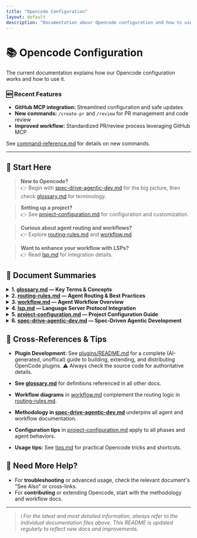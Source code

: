 ```yaml
---
title: "Opencode Configuration"
layout: default
description: "Documentation abour Opencode configuration and how to use it."
---
```


# 📚 Opencode Configuration

The current documentation explains how our Opencode configuration works and how to use it.

### 🆕 Recent Features
- **GitHub MCP integration:** Streamlined configuration and safe updates
- **New commands:** `/create-pr` and `/review` for PR management and code review
- **Improved workflow:** Standardized PR/review process leveraging GitHub MCP

See [command-reference.md](./command-reference.md) for details on new commands.

---

## 🧭 Start Here

> **New to Opencode?**  
> 👉 Begin with [spec-drive-agentic-dev.md](./spec-drive-agentic-dev.md) for the big picture, then check [glossary.md](./glossary.md) for terminology.

> **Setting up a project?**  
> 👉 See [project-configuration.md](./project-configuration.md) for configuration and customization.

> **Curious about agent routing and workflows?**  
> 👉 Explore [routing-rules.md](./routing-rules.md) and [workflow.md](./workflow.md).

> **Want to enhance your workflow with LSPs?**  
> 👉 Read [lsp.md](./lsp.md) for integration details.



## 📑 Document Summaries

<details markdown="1">
<summary markdown="span"><strong>1. <a href="./glossary.md">glossary.md</a> — Key Terms & Concepts</strong></summary>

A concise glossary defining essential Opencode terms:  
- **Agent** & **Subagent** roles  
- **EARS** (Easy Approach to Requirements Syntax)  
- **TDD** (Test-Driven Development)  
- **Approval Gate** and more

_Recommended for all users to ensure a shared understanding of Opencode's language._
</details>

<details markdown="1">
<summary markdown="span"><strong>2. <a href="./routing-rules.md">routing-rules.md</a> — Agent Routing & Best Practices</strong></summary>

Comprehensive guide to the `@router` agent:  
- Central request coordination  
- Agent selection logic  
- Routing tables  
- Best practices for scalable, maintainable workflows

_See also: [workflow.md](./workflow.md) for agent lifecycle diagrams._
</details>

<details markdown="1">
<summary markdown="span"><strong>3. <a href="./workflow.md">workflow.md</a> — Agent Workflow Overview</strong></summary>

Step-by-step and visual overview of:  
- Agent and subagent communication  
- Development phase sequence  
- User request processing  
- Diagrams for clarity

_Use this to understand how Opencode orchestrates complex development tasks._
</details>

<details markdown="1">
<summary markdown="span"><strong>4. <a href="./lsp.md">lsp.md</a> — Language Server Protocol Integration</strong></summary>

Explains how LSPs empower Opencode with:  
- Structured code analysis  
- Real-time code intelligence  
- Multi-language and framework support

_Enhance your development experience with LSP-powered features._
</details>

<details markdown="1">
<summary markdown="span"><strong>5. <a href="./project-configuration.md">project-configuration.md</a> — Project Configuration Guide</strong></summary>

How to tailor Opencode for your project:  
- Overriding global settings  
- Local configuration files  
- Managing workflows, formatters, linters, and permissions

_Ensure your project is set up for success and consistency._
</details>

<details markdown="1">
<summary markdown="span"><strong>6. <a href="./spec-drive-agentic-dev.md">spec-drive-agentic-dev.md</a> — Spec-Driven Agentic Development</strong></summary>

The definitive guide to Opencode's methodology:  
- **5-phase workflow:** Plan → Requirements → Design → Tasks → Execute  
- **EARS** requirements format  
- **TDD** practices  
- **Quality gates** for each phase

_Adopt this process for high-quality, testable, and maintainable software._
</details>



## 🧩 Cross-References & Tips

- **Plugin Development:** See [plugins/README.md](./plugins/README.md) for a complete (AI-generated, unoffical) guide to building, extending, and distributing OpenCode plugins. ⚠️ Always check the source code for authoritative details.

- **See [glossary.md](./glossary.md)** for definitions referenced in all other docs.
- **Workflow diagrams** in [workflow.md](./workflow.md) complement the routing logic in [routing-rules.md](./routing-rules.md).
- **Methodology in [spec-drive-agentic-dev.md](./spec-drive-agentic-dev.md)** underpins all agent and workflow documentation.
- **Configuration tips** in [project-configuration.md](./project-configuration.md) apply to all phases and agent behaviors.
- **Usage tips:** See [tips.md](./tips.md) for practical Opencode tricks and shortcuts.



## 🚦 Need More Help?

- For **troubleshooting** or advanced usage, check the relevant document's "See Also" or cross-links.
- For **contributing** or extending Opencode, start with the methodology and workflow docs.

---

> ℹ️ _For the latest and most detailed information, always refer to the individual documentation files above. This README is updated regularly to reflect new docs and improvements._
